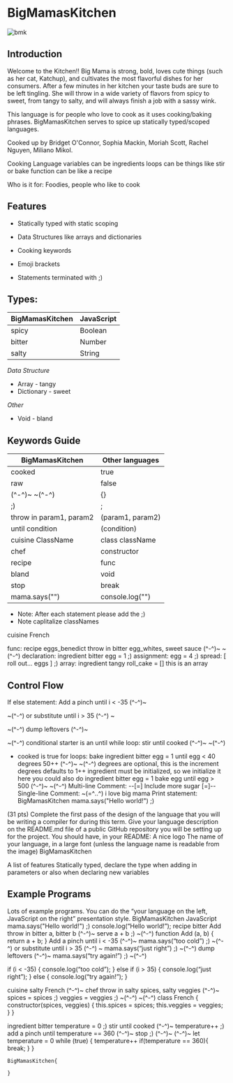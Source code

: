 # BigMamasKitchen

![bmk](images/bmk.jpg)

## Introduction
Welcome to the Kitchen!! Big Mama is strong, bold, loves cute things (such as her cat, Katchup), and cultivates the most flavorful dishes for her consumers. After a few minutes in her kitchen your taste buds are sure to be left tingling. She will throw in a wide variety of flavors from spicy to sweet, from tangy to salty, and will always finish a job with a sassy wink.

This language is for people who love to cook as it uses cooking/baking phrases. BigMamasKitchen serves to spice up statically typed/scoped languages. 

Cooked up by Bridget O'Connor, Sophia Mackin, Moriah Scott, Rachel Nguyen, Miliano Mikol.

Cooking Language 
variables can be ingredients
loops can be things like stir or bake
function can be like a recipe 


Who is it for:
Foodies, people who like to cook

## Features

* Statically typed with static scoping

* Data Structures like arrays and dictionaries

* Cooking keywords

* Emoji brackets

* Statements terminated with ;)

## Types: 

| BigMamasKitchen     | JavaScript |
| ----------- | ----------- |
| spicy | Boolean |
| bitter | Number|
| salty | String|



*Data Structure*
* Array - tangy
* Dictionary - sweet

*Other*
* Void - bland


## Keywords Guide

| BigMamasKitchen | Other languages |
| ----------- | ----------- |
| cooked | true |
| raw | false |
| (^-^)~ ~(^-^) | {} |
| ;) | ; |
| throw in param1, param2 | (param1, param2) |
| until condition | (condition) |
| cuisine ClassName | class className |
| chef | constructor |
| recipe | func |
| bland | void |
| stop | break |
| mama.says("") | console.log("") | 


* Note: After each statement please add the ;)
* Note caplitalize classNames

cuisine French 				

func: 
recipe eggs_benedict throw in bitter egg_whites, sweet sauce (^-^)~  ~(^-^)
declaration: 
ingredient bitter egg  = 1 ;)
assignment: 
egg  = 4 ;)
spread: 
[ roll out... eggs ] ;)
array:
ingredient tangy roll_cake = [] this is an array


## Control Flow
If else statement: 
Add a pinch until i < -35 (^-^)~

~(^-^) or substitute until i > 35 (^-^) ~

~(^-^) dump leftovers (^-^)~

~(^-^)
conditional starter is an until
while loop:
stir until cooked (^-^)~
~(^-^)
- cooked is true
for loops: 
bake ingredient bitter egg = 1 until egg < 40 degrees 50++ (^-^)~  ~(^-^)
degrees are optional, this is the increment
degrees defaults to 1++
ingredient must be initialized, so we initialize it here you could also do 
ingredient bitter egg  = 1
bake egg until egg > 500  (^-^)~  ~(^-^)
Multi-line Comment:
--[=] Include more sugar [=]--
Single-line Comment: 
~(=^‥^) i love big mama
Print statement:
BigMamasKitchen
mama.says("Hello world!") ;)

(31 pts) Complete the first pass of the design of the language that you will be writing a compiler for during this term. Give your language description on the README.md file of a public GitHub repository you will be setting up for the project. You should have, in your README:
A nice logo
The name of your language, in a large font (unless the language name is readable from the image)
BigMamasKitchen

A list of features
Statically typed, declare the type when adding in parameters or also when declaring new variables

 
 
 
 

## Example Programs
 
 
 
Lots of example programs. You can do the “your language on the left, JavaScript on the right” presentation style.
BigMamasKitchen
JavaScript
mama.says("Hello world!") ;)
console.log(“Hello world!”);
recipe bitter Add throw in bitter a, bitter b (^-^)~
serve a + b ;)
  ~(^-^)
function Add (a, b) { 
    return a + b;
}
Add a pinch until i < -35 (^-^)~
      mama.says(“too cold”) ;)
~(^-^) or substitute until i > 35 (^-^) ~
      mama.says(“just right”) ;)
~(^-^) dump leftovers (^-^)~
      mama.says(“try again!”) ;)
~(^-^)


if (i < -35) {
    console.log(“too cold”);
} else if (i > 35) {
    console.log(“just right”);
} else {
    console.log(“try again!”);
}


cuisine salty French (^-^)~
      chef throw in salty spices, salty veggies (^-^)~
              spices = spices ;)
              veggies = veggies ;)
      ~(^-^)
~(^-^)
class French {
  constructor(spices, veggies) {
    this.spices = spices;
    this.veggies = veggies;
  }
}


ingredient bitter temperature = 0 ;)
stir until cooked (^-^)~
     temperature++ ;)
     add a pinch until temperature == 360              (^-^)~
            stop ;)
      (^-^)~
(^-^)~
let temperature = 0
while (true) {
  temperature++
  if(temperature == 360){
    break;
  }
}

```
BigMamasKitchen{
    
}
```
